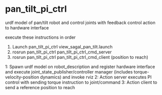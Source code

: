 # pan_tilt_pi_ctrl
urdf model of pan/tilt robot and control joints with feedback control action to hardware interface

execute these instructions in order

1. Launch pan_tilt_pi_ctrl view_sagal_pan_tilt.launch
2. rosrun pan_tilt_pi_ctrl pan_tilt_pi_ctrl_cmd_server
3. rosrun pan_tilt_pi_ctrl pan_tilt_pi_ctrl_cmd_client (position to reach)


1: Spawn urdf model on robot_description and register hardware interface and execute joint_state_publisher/controller manager
 (includes torque-velocity-position dynamics) and invoke rviz
2: Action server executes PI control with sending torque instruction to joint/command
3: Action client to send a reference position to reach
